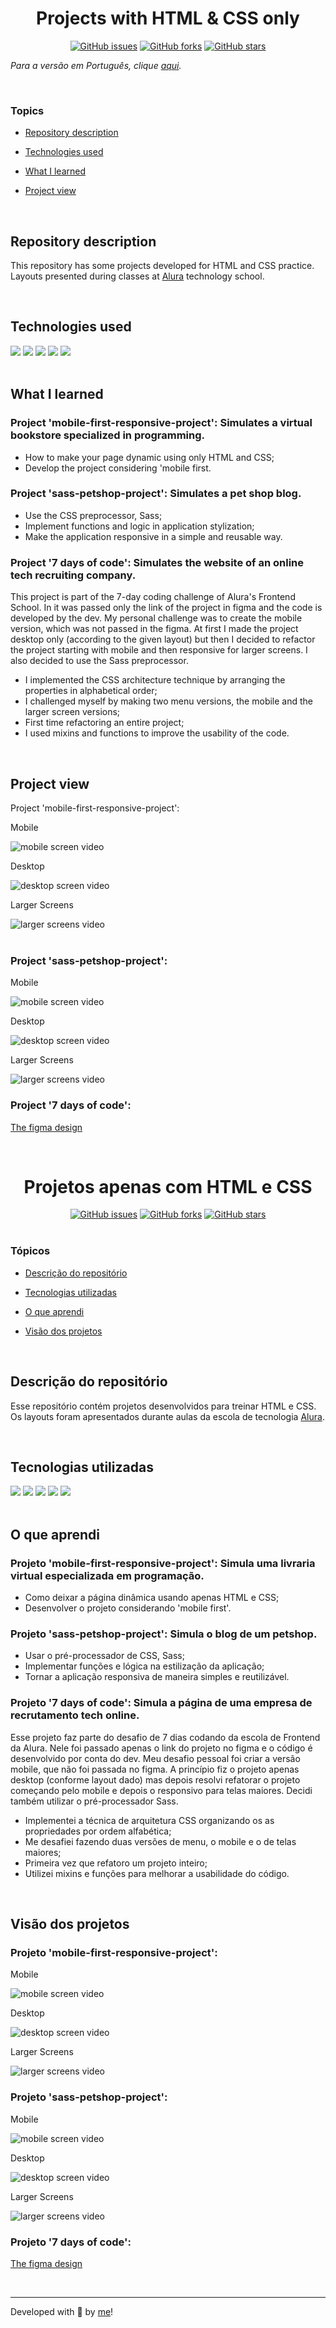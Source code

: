 
<h1 align='center'> Projects with HTML & CSS only </h1>

<div align='center'>
   <a href="https://github.com/Caroline-Barbosa-Vilar/html-css-projects-only/issues"><img alt="GitHub issues" src="https://img.shields.io/github/issues/Caroline-Barbosa-Vilar/html-css-projects-only"></a>
	<a href="https://github.com/Caroline-Barbosa-Vilar/html-css-projects-only/network"><img alt="GitHub forks" src="https://img.shields.io/github/forks/Caroline-Barbosa-Vilar/html-css-projects-only"></a>
	<a href="https://github.com/Caroline-Barbosa-Vilar/html-css-projects-only/stargazers"><img alt="GitHub stars" src="https://img.shields.io/github/stars/Caroline-Barbosa-Vilar/html-css-projects-only"></a>
</div>


_Para a versão em Português, clique [aqui](#portuguese)._

<br>

### Topics

- [Repository description](#repository-description)

- [Technologies used](#technologies-used)

- [What I learned](#what-I-learned)

- [Project view](#project-view)

<br>

## Repository description

<p align="justify">

This repository has some projects developed for HTML and CSS practice. Layouts presented during classes at [Alura](https://www.alura.com.br) technology school.
</p>

<br>

## Technologies used

<div>
  <img src="https://img.shields.io/badge/HTML5-E34F26?style=for-the-badge&logo=html5&logoColor=white">
  <img src="https://img.shields.io/badge/CSS3-1572B6?style=for-the-badge&logo=css3&logoColor=white">
  <img src="https://img.shields.io/badge/BOOTSTRAP5-7836F9?style=for-the-badge&logo=bootstrap&logoColor=white">
  <img src="https://img.shields.io/badge/Sass-CF649A?style=for-the-badge&logo=sass&logoColor=white">
  <img src="https://img.shields.io/badge/Tailwind-38BDF8?style=for-the-badge&logo=tailwind&logoColor=white">
</div>

<br>

## What I learned

### Project 'mobile-first-responsive-project': Simulates a virtual bookstore specialized in programming.
- How to make your page dynamic using only HTML and CSS;
- Develop the project considering 'mobile first.

### Project 'sass-petshop-project': Simulates a pet shop blog.
- Use the CSS preprocessor, Sass;
- Implement functions and logic in application stylization;
- Make the application responsive in a simple and reusable way.

### Project '7 days of code': Simulates the website of an online tech recruiting company.
This project is part of the 7-day coding challenge of Alura's Frontend School. In it was passed only the link of the project in figma and 
the code is developed by the dev. My personal challenge was to create the mobile version, which was not passed in the figma. At first I made 
the project desktop only (according to the given layout) but then I decided to refactor the project starting with mobile and then responsive for 
larger screens. I also decided to use the Sass preprocessor. 
- I implemented the CSS architecture technique by arranging the properties in alphabetical order;
- I challenged myself by making two menu versions, the mobile and the larger screen versions;
- First time refactoring an entire project;
- I used mixins and functions to improve the usability of the code.

<br>

## Project view

Project 'mobile-first-responsive-project': 

Mobile

<img src="./mobile-first-responsive-project/assets/mobile.gif" alt="mobile screen video">

Desktop 

<img src="./mobile-first-responsive-project/assets/desktop.gif" alt="desktop screen video">

Larger Screens 

<img src="./mobile-first-responsive-project/assets/larger-screens.gif" alt="larger screens video"> 

<br>

<br>

### Project 'sass-petshop-project':

Mobile

<img src="./sass-petshop-project/img/mobile.gif" alt="mobile screen video">

Desktop 

<img src="./sass-petshop-project/img/desktop.gif" alt="desktop screen video">

Larger Screens 

<img src="./sass-petshop-project/img/larger-screens.gif" alt="larger screens video"> 

<br>

### Project '7 days of code': 

[The figma design](https://www.figma.com/file/mm3MLozvUDGhDRTxSLlGL5/7daysOfCode-HTML-CSS?node-id=0%3A9878&t=09Y2y3RFbmvgWlPC-0)

<br>

<div id="portuguese">


<h1 align='center'> Projetos apenas com HTML e CSS </h1>

<div align='center'>
   <a href="https://github.com/Caroline-Barbosa-Vilar/html-css-projects-only/issues"><img alt="GitHub issues" src="https://img.shields.io/github/issues/Caroline-Barbosa-Vilar/html-css-projects-only"></a>
	<a href="https://github.com/Caroline-Barbosa-Vilar/html-css-projects-only/network"><img alt="GitHub forks" src="https://img.shields.io/github/forks/Caroline-Barbosa-Vilar/html-css-projects-only"></a>
	<a href="https://github.com/Caroline-Barbosa-Vilar/html-css-projects-only/stargazers"><img alt="GitHub stars" src="https://img.shields.io/github/stars/Caroline-Barbosa-Vilar/html-css-projects-only"></a>
</div>

<br>

### Tópicos 

- [Descrição do repositório](#descrição-do-repositório)

- [Tecnologias utilizadas](#tecnologias-utilizadas)

- [O que aprendi](#o-que-aprendi)

- [Visão dos projetos](#visão-dos-projetos)

<br>

## Descrição do repositório 

<p align="justify">

Esse repositório contém projetos desenvolvidos para treinar HTML e CSS. Os layouts foram apresentados durante aulas da escola de tecnologia [Alura](https://www.alura.com.br).
</p>

<br>

## Tecnologias utilizadas

<div>
  <img src="https://img.shields.io/badge/HTML5-E34F26?style=for-the-badge&logo=html5&logoColor=white">
  <img src="https://img.shields.io/badge/CSS3-1572B6?style=for-the-badge&logo=css3&logoColor=white">
  <img src="https://img.shields.io/badge/BOOTSTRAP5-7836F9?style=for-the-badge&logo=bootstrap&logoColor=white">
  <img src="https://img.shields.io/badge/Sass-CF649A?style=for-the-badge&logo=sass&logoColor=white">
  <img src="https://img.shields.io/badge/Tailwind-38BDF8?style=for-the-badge&logo=tailwind&logoColor=white">
</div>

<br>

## O que aprendi
	
### Projeto 'mobile-first-responsive-project': Simula uma livraria virtual especializada em programação.
- Como deixar a página dinâmica usando apenas HTML e CSS;
- Desenvolver o projeto considerando 'mobile first'.


### Projeto 'sass-petshop-project': Simula o blog de um petshop.
- Usar o pré-processador de CSS, Sass;
- Implementar funções e lógica na estilização da aplicação;
- Tornar a aplicação responsiva de maneira simples e reutilizável.

### Projeto '7 days of code': Simula a página de uma empresa de recrutamento tech online.
Esse projeto faz parte do desafio de 7 dias codando da escola de Frontend da Alura. Nele foi passado apenas o link do projeto 
no figma e o código é desenvolvido por conta do dev. Meu desafio pessoal foi criar a versão mobile, que não foi passada no figma. 
A princípio fiz o projeto apenas desktop (conforme layout dado) mas depois resolvi refatorar o projeto começando pelo mobile e depois o 
responsivo para telas maiores. Decidi também utilizar o pré-processador Sass. 
- Implementei a técnica de arquitetura CSS organizando os as propriedades por ordem alfabética;
- Me desafiei fazendo duas versões de menu, o mobile e o de telas maiores;
- Primeira vez que refatoro um projeto inteiro;
- Utilizei mixins e funções para melhorar a usabilidade do código.

<br>

## Visão dos projetos

### Projeto 'mobile-first-responsive-project': 

Mobile

<img src="./mobile-first-responsive-project/assets/mobile.gif" alt="mobile screen video">

Desktop 

<img src="./mobile-first-responsive-project/assets/desktop.gif" alt="desktop screen video">

Larger Screens 

<img src="./mobile-first-responsive-project/assets/larger-screens.gif" alt="larger screens video"> 
<br>

### Projeto 'sass-petshop-project':

Mobile

<img src="./sass-petshop-project/img/mobile.gif" alt="mobile screen video">

Desktop 

<img src="./sass-petshop-project/img/desktop.gif" alt="desktop screen video">

Larger Screens 

<img src="./sass-petshop-project/img/larger-screens.gif" alt="larger screens video"> 
		
<br>
	
### Projeto '7 days of code':
	
[The figma design](https://www.figma.com/file/mm3MLozvUDGhDRTxSLlGL5/7daysOfCode-HTML-CSS?node-id=0%3A9878&t=09Y2y3RFbmvgWlPC-0)

<br>
<hr>

Developed with 🧡 by [me](https://www.linkedin.com/in/carolinebarbosavilar/)!
